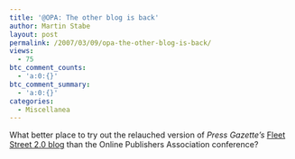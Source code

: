 ```yaml
---
title: '@OPA: The other blog is back'
author: Martin Stabe
layout: post
permalink: /2007/03/09/opa-the-other-blog-is-back/
views:
  - 75
btc_comment_counts:
  - 'a:0:{}'
btc_comment_summary:
  - 'a:0:{}'
categories:
  - Miscellanea
---
```

What better place to try out the relauched version of *Press Gazette&#8217;s* [Fleet Street 2.0 blog][1] than the Online Publishers Association conference?

 [1]: http://www.pressgazette.co.uk/blog/